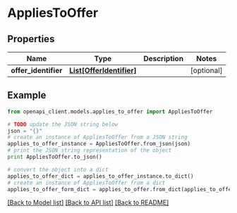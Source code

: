 # AppliesToOffer


## Properties
Name | Type | Description | Notes
------------ | ------------- | ------------- | -------------
**offer_identifier** | [**List[OfferIdentifier]**](OfferIdentifier.md) |  | [optional] 

## Example

```python
from openapi_client.models.applies_to_offer import AppliesToOffer

# TODO update the JSON string below
json = "{}"
# create an instance of AppliesToOffer from a JSON string
applies_to_offer_instance = AppliesToOffer.from_json(json)
# print the JSON string representation of the object
print AppliesToOffer.to_json()

# convert the object into a dict
applies_to_offer_dict = applies_to_offer_instance.to_dict()
# create an instance of AppliesToOffer from a dict
applies_to_offer_form_dict = applies_to_offer.from_dict(applies_to_offer_dict)
```
[[Back to Model list]](../README.md#documentation-for-models) [[Back to API list]](../README.md#documentation-for-api-endpoints) [[Back to README]](../README.md)


